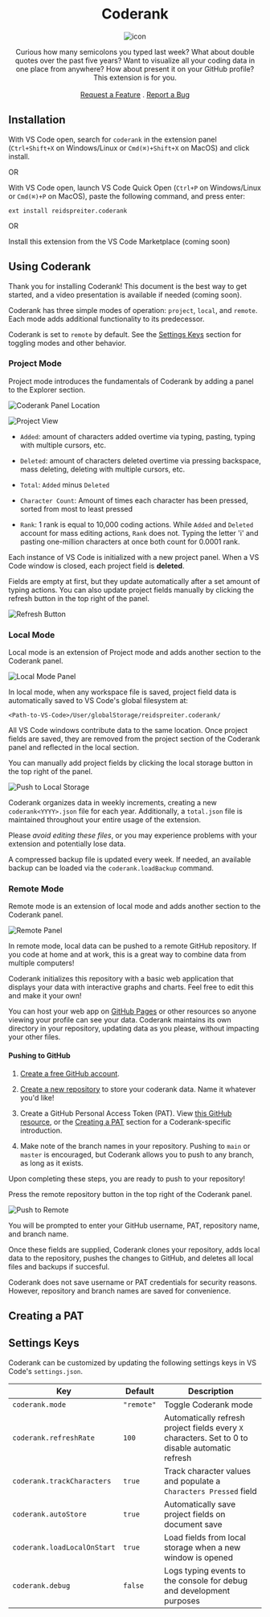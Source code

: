 <div align="center">

# Coderank

![icon](./icon.png)

</div>

<p align="center">
    Curious how many semicolons you typed last week? What about double quotes over the past five years? Want to visualize all your coding data in one place from anywhere? How about present it on your GitHub profile? This extension is for you.
    <br>
    <br>
    <a href="https://github.com/reidspreiter/coderank/issues">Request a Feature</a>
    .
    <a href="https://github.com/reidspreiter/coderank/issues">Report a Bug</a>
</p>

## Installation

With VS Code open, search for `coderank` in the extension panel (`Ctrl+Shift+X` on Windows/Linux or `Cmd(⌘)+Shift+X` on MacOS) and click install.

OR

With VS Code open, launch VS Code Quick Open (`Ctrl+P` on Windows/Linux or `Cmd(⌘)+P` on MacOS), paste the following command, and press enter:

`ext install reidspreiter.coderank`

OR

Install this extension from the VS Code Marketplace (coming soon)

## Using Coderank

Thank you for installing Coderank! This document is the best way to get started, and a video presentation is available if needed (coming soon).

Coderank has three simple modes of operation: `project`, `local`, and `remote`. Each mode adds additional functionality to its predecessor.

Coderank is set to `remote` by default. See the [Settings Keys](#settings-keys) section for toggling modes and other behavior.

### Project Mode

Project mode introduces the fundamentals of Coderank by adding a panel to the Explorer section.

![Coderank Panel Location](./static/location.png)

![Project View](./static/panelDescriptions.png)

- `Added`: amount of characters added overtime via typing, pasting, typing with multiple cursors, etc.

- `Deleted`: amount of characters deleted overtime via pressing backspace, mass deleting, deleting with multiple cursors, etc.

- `Total`: `Added` minus `Deleted`

- `Character Count`: Amount of times each character has been pressed, sorted from most to least pressed

- `Rank`: 1 rank is equal to 10,000 coding actions. While `Added` and `Deleted` account for mass editing actions, `Rank` does not. Typing the letter 'i' and pasting one-million characters at once both count for 0.0001 rank.

Each instance of VS Code is initialized with a new project panel. When a VS Code window is closed, each project field is **deleted**.

Fields are empty at first, but they update automatically after a set amount of typing actions. You can also update project fields manually by clicking the refresh button in the top right of the panel.

![Refresh Button](./static/refresh.png)



### Local Mode

Local mode is an extension of Project mode and adds another section to the Coderank panel.

![Local Mode Panel](./static/localPanel.png)

In local mode, when any workspace file is saved, project field data is automatically saved to VS Code's global filesystem at: 

`<Path-to-VS-Code>/User/globalStorage/reidspreiter.coderank/` 

All VS Code windows contribute data to the same location. Once project fields are saved, they are removed from the project section of the Coderank panel and reflected in the local section.

You can manually add project fields by clicking the local storage button in the top right of the panel.

![Push to Local Storage](./static/projectToLocal.png)

Coderank organizes data in weekly increments, creating a new `coderank<YYYY>.json` file for each year. Additionally, a `total.json` file is maintained throughout your entire usage of the extension.

Please _avoid editing these files_, or you may experience problems with your extension and potentially lose data.

A compressed backup file is updated every week. If needed, an available backup can be loaded via the `coderank.loadBackup` command.

### Remote Mode

Remote mode is an extension of local mode and adds another section to the Coderank panel.

![Remote Panel](./static/remotePanel.png)

In remote mode, local data can be pushed to a remote GitHub repository. If you code at home and at work, this is a great way to combine data from multiple computers!

Coderank initializes this repository with a basic web application that displays your data with interactive graphs and charts. Feel free to edit this and make it your own!

You can host your web app on [GitHub Pages](https://pages.github.com/) or other resources so anyone viewing your profile can see your data. Coderank maintains its own directory in your repository, updating data as you please, without impacting your other files.

#### Pushing to GitHub

1. [Create a free GitHub account](https://github.com/).

2. [Create a new repository](https://docs.github.com/en/repositories/creating-and-managing-repositories/quickstart-for-repositories) to store your coderank data. Name it whatever you'd like!

3. Create a GitHub Personal Access Token (PAT). View [this GitHub resource](https://docs.github.com/en/authentication/keeping-your-account-and-data-secure/managing-your-personal-access-tokens), or the [Creating a PAT](#creating-a-pat) section for a Coderank-specific introduction.

4. Make note of the branch names in your repository. Pushing to `main` or `master` is encouraged, but Coderank allows you to push to any branch, as long as it exists.

Upon completing these steps, you are ready to push to your repository!

Press the remote repository button in the top right of the Coderank panel.

![Push to Remote](./static/localToRemote.png)

You will be prompted to enter your GitHub username, PAT, repository name, and branch name.

Once these fields are supplied, Coderank clones your repository, adds local data to the repository, pushes the changes to GitHub, and deletes all local files and backups if succesful.

Coderank does not save username or PAT credentials for security reasons. However, repository and branch names are saved for convenience.

## Creating a PAT

## Settings Keys

Coderank can be customized by updating the following settings keys in VS Code's `settings.json`.

| Key | Default | Description |
|-----|---------|-------------|
| `coderank.mode` | `"remote"` | Toggle Coderank mode|
| `coderank.refreshRate` | `100` | Automatically refresh project fields every `X` characters. Set to 0 to disable automatic refresh |
| `coderank.trackCharacters` | `true` | Track character values and populate a `Characters Pressed` field |
| `coderank.autoStore` | `true` | Automatically save project fields on document save |
| `coderank.loadLocalOnStart` | `true` | Load fields from local storage when a new window is opened |
| `coderank.debug` | `false` | Logs typing events to the console for debug and development purposes |

